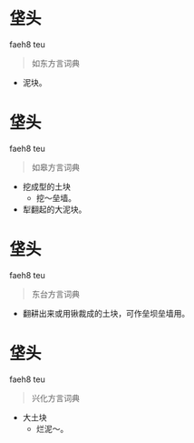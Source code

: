 # 垡头
faeh8 teu
> 如东方言词典
- 泥块。

# 垡头
faeh8 teu
> 如皋方言词典
- 挖成型的土块
  - 挖～垒墙。
- 犁翻起的大泥块。

# 垡头
faeh8 teu
> 东台方言词典
- 翻耕出来或用锹裁成的土块，可作垒坝垒墙用。

# 垡头
faeh8 teu
> 兴化方言词典
- 大土块
  - 烂泥～。
